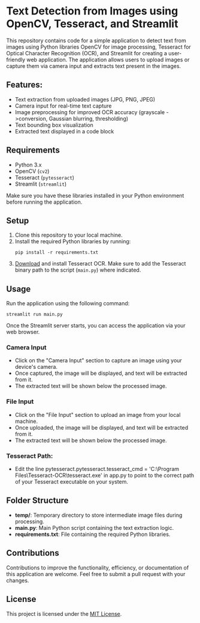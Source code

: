 # Text Detection from Images using OpenCV, Tesseract, and Streamlit

This repository contains code for a simple application to detect text from images using Python libraries OpenCV for image processing, Tesseract for Optical Character Recognition (OCR), and Streamlit for creating a user-friendly web application. The application allows users to upload images or capture them via camera input and extracts text present in the images.

## Features:

- Text extraction from uploaded images (JPG, PNG, JPEG)
- Camera input for real-time text capture
- Image preprocessing for improved OCR accuracy (grayscale ->conversion, Gaussian blurring, thresholding)
- Text bounding box visualization
- Extracted text displayed in a code block

## Requirements
- Python 3.x
- OpenCV (`cv2`)
- Tesseract (`pytesseract`)
- Streamlit (`streamlit`)

Make sure you have these libraries installed in your Python environment before running the application.

## Setup
1. Clone this repository to your local machine.
2. Install the required Python libraries by running:
   ```
   pip install -r requirements.txt
   ```
3. [Download](https://github.com/tesseract-ocr/tesseract) and install Tesseract OCR. Make sure to add the Tesseract binary path to the script (`main.py`) where indicated.

## Usage
Run the application using the following command:
```
streamlit run main.py
```
Once the Streamlit server starts, you can access the application via your web browser.

### Camera Input
- Click on the "Camera Input" section to capture an image using your device's camera.
- Once captured, the image will be displayed, and text will be extracted from it.
- The extracted text will be shown below the processed image.

### File Input
- Click on the "File Input" section to upload an image from your local machine.
- Once uploaded, the image will be displayed, and text will be extracted from it.
- The extracted text will be shown below the processed image.

### Tesseract Path:

- Edit the line pytesseract.pytesseract.tesseract_cmd = 'C:\\Program Files\\Tesseract-OCR\\tesseract.exe' in app.py to point to the correct path of your Tesseract executable on your system.

## Folder Structure
- **temp/**: Temporary directory to store intermediate image files during processing.
- **main.py**: Main Python script containing the text extraction logic.
- **requirements.txt**: File containing the required Python libraries.

## Contributions
Contributions to improve the functionality, efficiency, or documentation of this application are welcome. Feel free to submit a pull request with your changes.

## License
This project is licensed under the [MIT License](LICENSE).